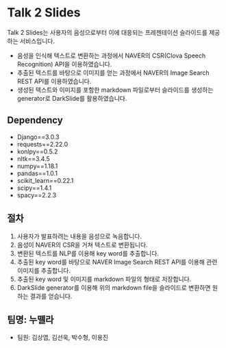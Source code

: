 Talk 2 Slides
============
Talk 2 Slides는 사용자의 음성으로부터 이에 대응되는 프레젠테이션 슬라이드를 제공하는 서비스입니다.
- 음성을 인식해 텍스트로 변환하는 과정에서 NAVER의 CSR(Clova Speech Recognition) API을 이용하였습니다.
- 추출된 텍스트를 바탕으로 이미지를 얻는 과정에서 NAVER의 Image Search REST API를 이용하였습니다.
- 생성된 텍스트와 이미지를 포함한 markdown 파일로부터 슬라이드를 생성하는 generator로 DarkSlide를 활용하였습니다. 

Dependency
-
- Django==3.0.3
- requests==2.22.0
- konlpy==0.5.2
- nltk==3.4.5
- numpy==1.18.1
- pandas==1.0.1
- scikit_learn==0.22.1
- scipy==1.4.1
- spacy==2.2.3

절차
-
1. 사용자가 발표하려는 내용을 음성으로 녹음합니다.
2. 음성이 NAVER의 CSR을 거쳐 텍스트로 변환됩니다.
3. 변환된 텍스트를 NLP를 이용해 key word를 추출합니다.
4. 추출된 key word를 바탕으로 NAVER Image Search REST API를 이용해 관련 이미지를 추출합니다.
5. 추출된 key word 및 이미지를 markdown 파일의 형태로 저장합니다.
6. DarkSlide generator를 이용해 위의 markdown file을 슬라이드로 변환하면 원하는 결과를 얻습니다. 

팀명: 누뗄라
-
- 팀원: 김상엽, 김선욱, 박수형, 이용진

